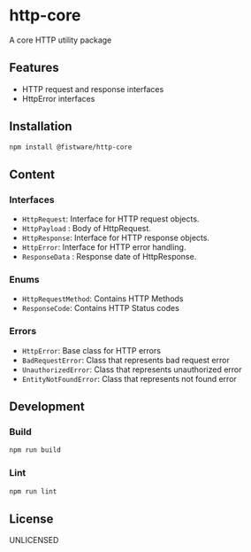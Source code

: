 # http-core

A core HTTP utility package

## Features

- HTTP request and response interfaces
- HttpError interfaces

## Installation

```bash
npm install @fistware/http-core
```

## Content

### Interfaces

- `HttpRequest`: Interface for HTTP request objects.
- `HttpPayload` : Body of HttpRequest.
- `HttpResponse`: Interface for HTTP response objects.
- `HttpError`: Interface for HTTP error handling.
- `ResponseData` : Response date of HttpResponse.

### Enums

- `HttpRequestMethod`: Contains HTTP Methods
- `ResponseCode`: Contains HTTP Status codes

### Errors

- `HttpError`: Base class for HTTP errors
- `BadRequestError`: Class that represents bad request error
- `UnauthorizedError`: Class that represents unauthorized error
- `EntityNotFoundError`: Class that represents not found error

## Development

### Build
```bash
npm run build
```

### Lint
```bash
npm run lint
```


## License

UNLICENSED